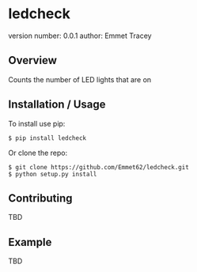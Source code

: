 ledcheck
===============================

version number: 0.0.1
author: Emmet Tracey

Overview
--------

Counts the number of LED lights that are on

Installation / Usage
--------------------

To install use pip:

    $ pip install ledcheck


Or clone the repo:

    $ git clone https://github.com/Emmet62/ledcheck.git
    $ python setup.py install
    
Contributing
------------

TBD

Example
-------

TBD